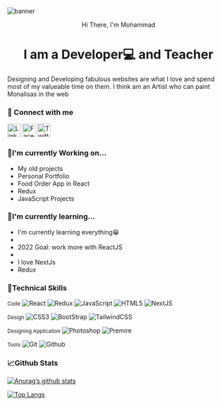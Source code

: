 <img src="https://user-images.githubusercontent.com/101063732/205514449-d933a738-c68e-408c-90dc-da5cfe19f38f.jpg" alt="banner">

<p align="center">Hi There, I'm Mohammad</p>

<h1 style="text-weight:900;" align="center">I am a Developer💻 and Teacher</h1>

<p>Designing and Developing fabulous websites are what I love and spend most of my valueable time on them. I think am an Artist who can paint Monalisas in the web</p>

<h3>🤝 Connect with me</h3>

<a href="www.linkedin.com/in/bahmani20/"><img alt="LinkedIn" src="https://user-images.githubusercontent.com/101063732/205533756-307fc820-5e03-4580-b915-17a9b5b8c81d.png" width="30px" height="30px"></a>
<a href="facebook.com/mohammad.mandegar11"><img alt="Facebook" src="https://user-images.githubusercontent.com/101063732/205533655-ec97cff1-9bb9-4887-a69a-245957f367b1.png" width="30px" height="30px"></a>
<a href="www.twitter.com/mandegar363"><img alt="Twitter" src="https://user-images.githubusercontent.com/101063732/205533811-3ee66d03-5800-4c3b-86e3-4d08c465da2b.png" width="30px" height="30px"></a>

 <h3>🔭I'm currently Working on... </h3>
    <ul>
        <li>My old projects</li>
        <li>Personal Portfolio</li>
        <li>Food Order App in React</li>
        <li>Redux</li>
        <li>JavaScript Projects</li>
       
</ul>
    <h3>🌲I'm currently learning... </h3>
    <ul>
        <li>I'm currently learning everything😁<li>
        <li>2022 Goal: work more with ReactJS<li>
        <li>I love NextJs</li>
        <li>Redux</li>
       
</ul>

<h3>💼Technical Skills</h3>

<small>Code</small>
<img alt="React" src="https://img.shields.io/badge/react-%2320232a.svg?style=for-the-badge&logo=react&logoColor=%2361DAFB">
<img alt="Redux" src="https://img.shields.io/badge/redux-%23593d88.svg?style=for-the-badge&logo=redux&logoColor=white">
<img alt="JavaScript" src="https://img.shields.io/badge/javascript-%23323330.svg?style=for-the-badge&logo=javascript&logoColor=%23F7DF1E">
<img alt="HTML5" src="https://img.shields.io/badge/html5-%23E34F26.svg?style=for-the-badge&logo=html5&logoColor=white">
<img alt="NextJS" src="https://img.shields.io/badge/Next-black?style=for-the-badge&logo=next.js&logoColor=white">

<small>Design</small>
<img alt="CSS3" src="https://img.shields.io/badge/css3-%231572B6.svg?style=for-the-badge&logo=css3&logoColor=white">
<img alt="BootStrap" src="https://img.shields.io/badge/bootstrap-%23563D7C.svg?style=for-the-badge&logo=bootstrap&logoColor=white">
<img alt="TailwindCSS" src="https://img.shields.io/badge/tailwindcss-%2338B2AC.svg?style=for-the-badge&logo=tailwind-css&logoColor=white">

<small>Designing Application</small>
<img alt="Photoshop" src="https://img.shields.io/badge/adobe%20photoshop-%2331A8FF.svg?style=for-the-badge&logo=adobe%20photoshop&logoColor=white">
<img alt="Premire" src="https://img.shields.io/badge/Adobe%20Premiere%20Pro-9999FF.svg?style=for-the-badge&logo=Adobe%20Premiere%20Pro&logoColor=white">

<small>Tools</small>
<img alt="Git" src="https://img.shields.io/badge/git-%23F05033.svg?style=for-the-badge&logo=git&logoColor=white">
<img alt="Github" src="https://img.shields.io/badge/github-%23121011.svg?style=for-the-badge&logo=github&logoColor=white">

<h3>📈Github Stats</h3>

[![Anurag’s github stats](https://github-readme-stats.vercel.app/api?username=mandegar20)](https://github.com/yushi1007)

[![Top Langs](https://github-readme-stats.vercel.app/api/top-langs/?username=mandegar20&layout=compact)](https://github.com/yushi1007)
